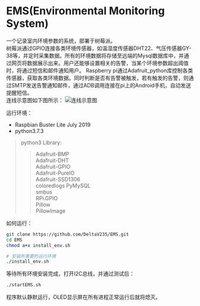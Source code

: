 # EMS(Environmental Monitoring System)
一个记录室内环境参数的系统，部署于树莓派。  
树莓派通过GPIO连接各类环境传感器，如温湿度传感器DHT22、气压传感器GY-38等，并定时采集数据。所有的环境数据将存储至远端的Mysql数据库中，并通过网页将数据展示出来。用户还能够设置相关的告警，当某个环境参数超出阈值时，将通过短信和邮件通知用户。
Raspberry pi通过Adafruit_python库控制各类传感器，获取各类环境数据。同时判断是否有告警被触发，若有触发的告警，则通过SMTP发送告警通知邮件，通过ADB调用连接在pi上的Android手机，自动发送提醒短信。  
连线示意图如下图所示：
![连线示意图](https://github.com/DeltaV235/EMS/raw/master/img/%E8%BF%9E%E6%8E%A5%E7%A4%BA%E6%84%8F%E5%9B%BE.jpg)

运行环境：
* Raspbian Buster Lite July 2019
* python3.7.3

>python3 Library:  
>>Adafruit-BMP  
Adafruit-DHT  
Adafruit-GPIO  
Adafruit-PureIO  
Adafruit-SSD1306  
coloredlogs 
PyMySQL  
smbus  
RPi.GPIO  
Pillow  
PillowImage

如何运行：
```bash
git clone https://github.com/DeltaV235/EMS.git
cd EMS
chmod a+x install_env.sh

# 安装所需要的运行环境
./install_env.sh
```
等待所有环境安装完成，打开I2C总线，并通过测试后：
```bash
./startEMS.sh
```
程序默认静默运行，OLED显示屏在所有进程正常运行后就将熄灭。